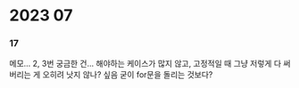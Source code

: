 # 2023 07

### 17

메모... 2, 3번
궁금한 건... 해야하는 케이스가 많지 않고, 고정적일 때 그냥 저렇게 다 써버리는 게 오히려 낫지 않나? 싶음
굳이 for문을 돌리는 것보다?

